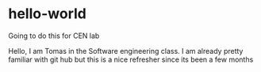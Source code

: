 # hello-world
Going to do this for CEN lab

Hello, I am Tomas in the Software engineering class. I am already pretty familiar with git hub but this is a nice refresher since its been a few months
